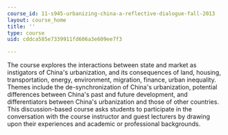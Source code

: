 ```yaml
---
course_id: 11-s945-urbanizing-china-a-reflective-dialogue-fall-2013
layout: course_home
title: ''
type: course
uid: cddca585e7339911fd606a3e609ee7f3

---
```

The course explores the interactions between state and market as instigators of China's urbanization, and its consequences of land, housing, transportation, energy, environment, migration, finance, urban inequality. Themes include the de-synchronization of China's urbanization, potential differences between China's past and future development, and differentiators between China's urbanization and those of other countries. This discussion-based course asks students to participate in the conversation with the course instructor and guest lecturers by drawing upon their experiences and academic or professional backgrounds.
